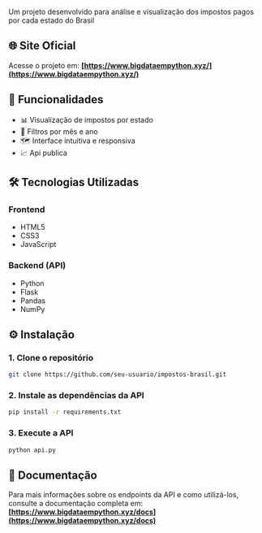 Um projeto desenvolvido para análise e visualização dos impostos pagos por cada estado do Brasil

## 🌐 Site Oficial
Acesse o projeto em: **[https://www.bigdataempython.xyz/](https://www.bigdataempython.xyz/)**

## 🎯 Funcionalidades

- 📊 Visualização de impostos por estado
- 📅 Filtros por mês e ano
- 🗺️ Interface intuitiva e responsiva
- 📈 Api publica

## 🛠️ Tecnologias Utilizadas

### Frontend
- HTML5
- CSS3
- JavaScript

### Backend (API)
- Python
- Flask
- Pandas
- NumPy

## ⚙️ Instalação

### 1. Clone o repositório
```bash
git clone https://github.com/seu-usuario/impostos-brasil.git
```
### 2. Instale as dependências da API
```bash
pip install -r requirements.txt
```
### 3. Execute a API
```bash
python api.py
```

## 📖 Documentação

Para mais informações sobre os endpoints da API e como utilizá-los, consulte a documentação completa em:  
**[https://www.bigdataempython.xyz/docs](https://www.bigdataempython.xyz/docs)**


